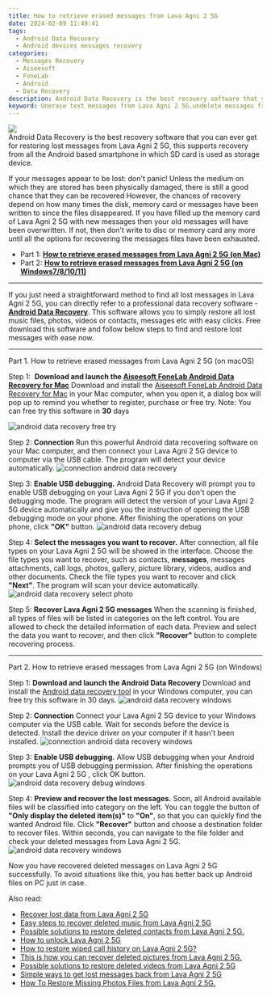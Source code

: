 ```yaml
---
title: How to retrieve erased messages from Lava Agni 2 5G
date: 2024-02-09 11:49:41
tags: 
  - Android Data Recovery
  - Android devices messages recovery
categories: 
  - Messages Recovery
  - Aiseesoft
  - FoneLab
  - Android
  - Data Recovery
description: Android Data Recovery is the best recovery software that you can ever get for restoring lost messages from Lava Agni 2 5G, this supports recovery from all the Android based smartphone in which SD card is used as storage device.
keyword: Unerase text messages from Lava Agni 2 5G,undelete messages from Lava Agni 2 5G,Recover deleted messages,Regain missing text messages on Lava Agni 2 5G,save lost text messages on Lava Agni 2 5G,broken Lava Agni 2 5G text messages recovery solution,lost all messages in Lava Agni 2 5G again,how to restore your files from Lava Agni 2 5G,Lava Agni 2 5G delete messages recover,Lava Agni 2 5G messages disappeared,Lava Agni 2 5G deleted messages,how to recover deleted messages in Lava Agni 2 5G
---
```


<img src="https://img0mobiles.techidaily.com/images/best-assets/devices/lava/lava-agni-2-5g/3.jpg" class="atpl-imgstyle"  />

<div class="atpl-content atpl-for-fonelab-android recover-messages">

<div class="atpl-post-description-part-1">
Android Data Recovery is the best recovery software that you can ever get for restoring lost messages from Lava Agni 2 5G, this supports recovery from all the Android based smartphone in which SD card is used as storage device.
</div>




<div class="atpl-post-description-part-2">
<div class="tpl-content-sub-paragraph-normal">
  <p>
    If your messages appear to be lost: don't panic! Unless the medium on which they are stored has been physically damaged, there is still a good chance that they can be recovered However, the chances of recovery depend on how many times the disk, memory card or messages have been written to since the files disappeared. If you have filled up the memory card of Lava Agni 2 5G with new messages then your old messages will have been overwritten. If not, then don't write to disc or memory card any more until all the options for recovering the messages files have been exhausted.
  </p>
</div>
</div>

<ul>
  <li>Part 1: <strong><a href="#p1">How to retrieve erased messages from Lava Agni 2 5G (on Mac)</a></strong></li>
  <li>Part 2: <strong><a href="#p2">How to retrieve erased messages from Lava Agni 2 5G (on Windows7/8/10/11)</a></strong></li>
</ul>

<hr>
<div class="atpl-post-description-part-3">
<div class="tpl-content-sub-paragraph-normal">
  <p>
    If you just need a straightforward method to find all lost messages in Lava Agni 2 5G, you can directly refer to a professional data recovery software - <a href="https://tools.techidaily.com/aiseesoft-android-data-recovery/" target="_blank" rel="noopener"><strong>Android Data Recovery</strong></a>. This software allows you to simply restore all lost music files, photos, videos or contacts, messages etc with easy clicks. Free download this software and follow below steps to find and restore lost messages with ease now.
  </p>
</div>
</div>


<!-- Part 1 -->
<a id="p1" name="p1" ></a><hr>

<div>
  <span class="atpl-step-part-style">Part 1. How to retrieve erased messages from Lava Agni 2 5G (on macOS)</span>
</div>  

<span class="atpl-stepstyle-a"><span>Step 1: </span></span> <strong>Download and launch the <a href="https://tools.techidaily.com/aiseesoft-android-data-recovery-for-mac/" target="_blank" rel="noopener">Aiseesoft FoneLab Android Data Recovery for Mac</a></strong>
Download and install the <a href="https://tools.techidaily.com/aiseesoft-android-data-recovery-for-mac/" target="_blank" rel="noopener">Aiseesoft FoneLab Android Data Recovery for Mac</a> in your Mac computer, when you open it, a dialog box will pop up to remind you whether to register, purchase or free try.
Note: You can free try this software in <strong>30</strong> days

<img src="https://tools.techidaily.com/images/apps/aiseesoft/android-data-recovery/mac-free-try.png" class="atpl-imgstyle" alt="android data recovery free try" />

<span class="atpl-stepstyle-a"><span>Step 2: </span></span> <strong>Connection</strong>
Run this powerful Android data recovering software on your Mac computer, and then connect your Lava Agni 2 5G device to computer via the USB cable. The program will detect your device automatically.
<img src="https://tools.techidaily.com/images/apps/aiseesoft/android-data-recovery/mac-connection-interface.jpg" class="atpl-imgstyle" alt="connection android data recovery" />

<span class="atpl-stepstyle-a"><span>Step 3: </span></span> <strong>Enable USB debugging.</strong>
Android Data Recovery will prompt you to enable USB debugging on your Lava Agni 2 5G  if you don't open the debugging mode. The program will detect the version of your Lava Agni 2 5G device automatically and give you the instruction of opening the USB debugging mode on your phone. After finishing the operations on your phone, click <strong>"OK"</strong> button.
<img src="https://tools.techidaily.com/images/apps/aiseesoft/android-data-recovery/mac-android-usb-debug.jpg"  class="atpl-imgstyle" alt="android data recovery debug" />

<span class="atpl-stepstyle-a"><span>Step 4: </span></span> <strong>Select the messages you want to recover.</strong>
After connection, all file types on your Lava Agni 2 5G will be showed in the interface. Choose the file types you want to recover, such as contacts, <strong>messages</strong>, messages attachments, call logs, photos, gallery, picture library, videos, audios and other documents. Check the file types you want to recover and click  <b>"Next"</b>. The program will scan your device automatically.
<img src="https://tools.techidaily.com/images/apps/aiseesoft/android-data-recovery/mac-choose-type-messages.jpg" class="atpl-imgstyle" alt="android data recovery select photo" />

<span class="atpl-stepstyle-a"><span>Step 5: </span></span> <strong>Recover Lava Agni 2 5G messages</strong>
When the scanning is finished, all types of files will be listed in categories on the left control. You are allowed to check the detailed information of each data. Preview and select the data you want to recover, and then click <b>"Recover"</b> button to complete recovering process.

<a id="p2" name="p2"></a><hr>

<div class="atpl-step-part-style">Part 2. How to retrieve erased messages from Lava Agni 2 5G (on Windows)</div>

<span class="atpl-stepstyle-a"><span>Step 1: </span></span> <strong>Download and launch the Android Data Recovery</strong>
Download and install the <a href="https://tools.techidaily.com/aiseesoft-android-data-recovery-for-win/" target="_blank" rel="noopener">Android data recovery tool</a> in your Windows computer, you can free try this software in 30 days.
<img src="https://tools.techidaily.com/images/apps/aiseesoft/android-data-recovery/win-start-interface.png"  class="atpl-imgstyle" alt="android data recovery windows" />

<span class="atpl-stepstyle-a"><span>Step 2: </span></span> <strong>Connection</strong>
Connect your Lava Agni 2 5G device to your Windows computer via the USB cable. Wait for seconds before the device is detected. Install the device driver on your computer if it hasn't been installed.
<img src="https://tools.techidaily.com/images/apps/aiseesoft/android-data-recovery/win-connection-interface.png" class="atpl-imgstyle" alt="connection android data recovery windows" />

<span class="atpl-stepstyle-a"><span>Step 3: </span></span> <strong>Enable USB debugging.</strong>
Allow USB debugging when your Android prompts you of USB debugging permission. After finishing the operations on your Lava Agni 2 5G , click OK button.
<img src="https://tools.techidaily.com/images/apps/aiseesoft/android-data-recovery/win-android-usb-debug.png" class="atpl-imgstyle" alt="android data recovery debug windows" />

<span class="atpl-stepstyle-a"><span>Step 4: </span></span> <strong>Preview and recover the lost messages.</strong>
Soon, all Android available files will be classified into category on the left. You can toggle the button of <b>"Only display the deleted item(s)"</b> to <b>"On"</b>, so that you can quickly find the wanted Android file. Click <b>"Recover"</b> button and choose a destination folder to recover files. Within seconds, you can navigate to the file folder and check your deleted messages from Lava Agni 2 5G.
<img src="https://tools.techidaily.com/images/apps/aiseesoft/android-data-recovery/win-recover-messages.jpg" class="atpl-imgstyle" alt="android data recovery windows" />

<div class="atpl-post-description-part-4">
<div class="tpl-content-sub-paragraph-normal">
    <p>
        Now you have recovered deleted messages on Lava Agni 2 5G successfully. To avoid situations like this, you has better back up Android files on PC just in case.
    </p>
</div>
</div>

<ins class="adsbygoogle"
     style="display:block"
     data-ad-client="ca-pub-7571918770474297"
     data-ad-slot="8358498916"
     data-ad-format="auto"
     data-full-width-responsive="true"></ins>

<span class="atpl-alsoreadstyle">Also read:</span>
<div><ul>
<li><a href="/recover-lost-data-from-lava-agni-2-5g-by-fonelab-android-recover-data/" target="_blank" rel="noopener"><u>Recover lost data from Lava Agni 2 5G</u></a></li>
<li><a href="/easy-steps-to-recover-deleted-music-from-lava-agni-2-5g-by-fonelab-android-recover-music/" target="_blank" rel="noopener"><u>Easy steps to recover deleted music from Lava Agni 2 5G</u></a></li>
<li><a href="/possible-solutions-to-restore-deleted-contacts-from-lava-agni-2-5g-by-fonelab-android-recover-contacts/" target="_blank" rel="noopener"><u>Possible solutions to restore deleted contacts from Lava Agni 2 5G.</u></a></li>
<li><a href="/how-to-unlock-lava-agni-2-5g-by-drfone-android-unlock-android-unlock/" target="_blank" rel="noopener"><u>How to unlock Lava Agni 2 5G</u></a></li>
<li><a href="/how-to-restore-wiped-call-history-on-lava-agni-2-5g-by-fonelab-android-recover-call-logs/" target="_blank" rel="noopener"><u>How to restore wiped call history on Lava Agni 2 5G?</u></a></li>
<li><a href="/this-is-how-you-can-recover-deleted-pictures-from-lava-agni-2-5g-by-fonelab-android-recover-pictures/" target="_blank" rel="noopener"><u>This is how you can recover deleted pictures from Lava Agni 2 5G.</u></a></li>
<li><a href="/possible-solutions-to-restore-deleted-videos-from-lava-agni-2-5g-by-fonelab-android-recover-video/" target="_blank" rel="noopener"><u>Possible solutions to restore deleted videos from Lava Agni 2 5G</u></a></li>
<li><a href="/simple-ways-to-get-lost-messages-back-from-lava-agni-2-5g-by-fonelab-android-recover-messages/" target="_blank" rel="noopener"><u>Simple ways to get lost messages back from Lava Agni 2 5G</u></a></li>
<li><a href="/how-to-restore-missing-photos-files-from-lava-agni-2-5g-by-fonelab-android-recover-photos/" target="_blank" rel="noopener"><u>How To  Restore Missing Photos Files from Lava Agni 2 5G.</u></a></li>
</ul></div>

</div>
